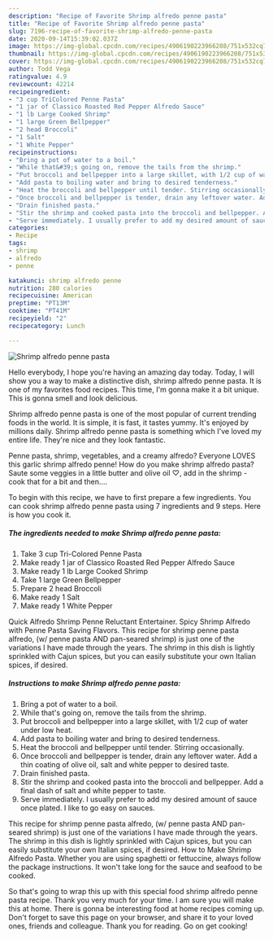 ```yaml
---
description: "Recipe of Favorite Shrimp alfredo penne pasta"
title: "Recipe of Favorite Shrimp alfredo penne pasta"
slug: 7196-recipe-of-favorite-shrimp-alfredo-penne-pasta
date: 2020-09-14T15:39:02.037Z
image: https://img-global.cpcdn.com/recipes/4906190223966208/751x532cq70/shrimp-alfredo-penne-pasta-recipe-main-photo.jpg
thumbnail: https://img-global.cpcdn.com/recipes/4906190223966208/751x532cq70/shrimp-alfredo-penne-pasta-recipe-main-photo.jpg
cover: https://img-global.cpcdn.com/recipes/4906190223966208/751x532cq70/shrimp-alfredo-penne-pasta-recipe-main-photo.jpg
author: Todd Vega
ratingvalue: 4.9
reviewcount: 42214
recipeingredient:
- "3 cup TriColored Penne Pasta"
- "1 jar of Classico Roasted Red Pepper Alfredo Sauce"
- "1 lb Large Cooked Shrimp"
- "1 large Green Bellpepper"
- "2 head Broccoli"
- "1 Salt"
- "1 White Pepper"
recipeinstructions:
- "Bring a pot of water to a boil."
- "While that&#39;s going on, remove the tails from the shrimp."
- "Put broccoli and bellpepper into a large skillet, with 1/2 cup of water under low heat."
- "Add pasta to boiling water and bring to desired tenderness."
- "Heat the broccoli and bellpepper until tender. Stirring occasionally."
- "Once broccoli and bellpepper is tender, drain any leftover water. Add a thin coating of olive oil, salt and white pepper to desired taste."
- "Drain finished pasta."
- "Stir the shrimp and cooked pasta into the broccoli and bellpepper. Add a final dash of salt and white pepper to taste."
- "Serve immediately. I usually prefer to add my desired amount of sauce once plated. I like to go easy on sauces."
categories:
- Recipe
tags:
- shrimp
- alfredo
- penne

katakunci: shrimp alfredo penne 
nutrition: 280 calories
recipecuisine: American
preptime: "PT13M"
cooktime: "PT41M"
recipeyield: "2"
recipecategory: Lunch

---
```



![Shrimp alfredo penne pasta](https://img-global.cpcdn.com/recipes/4906190223966208/751x532cq70/shrimp-alfredo-penne-pasta-recipe-main-photo.jpg)

Hello everybody, I hope you're having an amazing day today. Today, I will show you a way to make a distinctive dish, shrimp alfredo penne pasta. It is one of my favorites food recipes. This time, I'm gonna make it a bit unique. This is gonna smell and look delicious.

Shrimp alfredo penne pasta is one of the most popular of current trending foods in the world. It is simple, it is fast, it tastes yummy. It's enjoyed by millions daily. Shrimp alfredo penne pasta is something which I've loved my entire life. They're nice and they look fantastic.

Penne pasta, shrimp, vegetables, and a creamy alfredo? Everyone LOVES this garlic shrimp alfredo penne! How do you make shrimp alfredo pasta? Saute some veggies in a little butter and olive oil ♡, add in the shrimp - cook that for a bit and then….


To begin with this recipe, we have to first prepare a few ingredients. You can cook shrimp alfredo penne pasta using 7 ingredients and 9 steps. Here is how you cook it.

<!--inarticleads1-->

##### The ingredients needed to make Shrimp alfredo penne pasta:

1. Take 3 cup Tri-Colored Penne Pasta
1. Make ready 1 jar of Classico Roasted Red Pepper Alfredo Sauce
1. Make ready 1 lb Large Cooked Shrimp
1. Take 1 large Green Bellpepper
1. Prepare 2 head Broccoli
1. Make ready 1 Salt
1. Make ready 1 White Pepper


Quick Alfredo Shrimp Penne Reluctant Entertainer. Spicy Shrimp Alfredo with Penne Pasta Saving Flavors. This recipe for shrimp penne pasta alfredo, (w/ penne pasta AND pan-seared shrimp) is just one of the variations I have made through the years. The shrimp in this dish is lightly sprinkled with Cajun spices, but you can easily substitute your own Italian spices, if desired. 

<!--inarticleads2-->

##### Instructions to make Shrimp alfredo penne pasta:

1. Bring a pot of water to a boil.
1. While that&#39;s going on, remove the tails from the shrimp.
1. Put broccoli and bellpepper into a large skillet, with 1/2 cup of water under low heat.
1. Add pasta to boiling water and bring to desired tenderness.
1. Heat the broccoli and bellpepper until tender. Stirring occasionally.
1. Once broccoli and bellpepper is tender, drain any leftover water. Add a thin coating of olive oil, salt and white pepper to desired taste.
1. Drain finished pasta.
1. Stir the shrimp and cooked pasta into the broccoli and bellpepper. Add a final dash of salt and white pepper to taste.
1. Serve immediately. I usually prefer to add my desired amount of sauce once plated. I like to go easy on sauces.


This recipe for shrimp penne pasta alfredo, (w/ penne pasta AND pan-seared shrimp) is just one of the variations I have made through the years. The shrimp in this dish is lightly sprinkled with Cajun spices, but you can easily substitute your own Italian spices, if desired. How to Make Shrimp Alfredo Pasta. Whether you are using spaghetti or fettuccine, always follow the package instructions. It won&#39;t take long for the sauce and seafood to be cooked. 

So that's going to wrap this up with this special food shrimp alfredo penne pasta recipe. Thank you very much for your time. I am sure you will make this at home. There is gonna be interesting food at home recipes coming up. Don't forget to save this page on your browser, and share it to your loved ones, friends and colleague. Thank you for reading. Go on get cooking!
